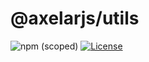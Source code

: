 # @axelarjs/utils

![npm (scoped)](https://img.shields.io/npm/v/%40axelarjs/utils)
[![License](https://img.shields.io/badge/License-Apache_2.0-blue.svg)](./LICENSE)
